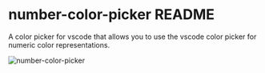 # number-color-picker README

A color picker for vscode that allows you to use the vscode color picker for numeric color representations.

![number-color-picker](https://github.com/RomanPolansky/Number-Color-Picker/blob/main/preview.jpg, "number-color-picker")
